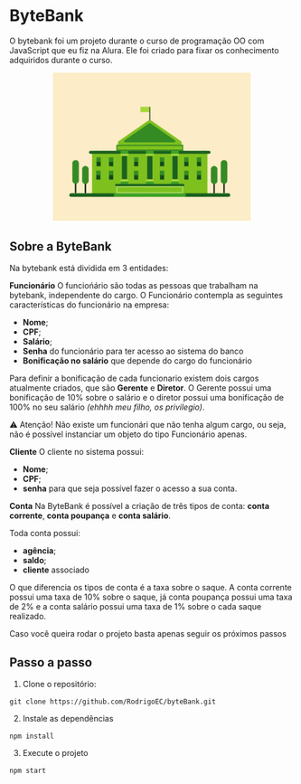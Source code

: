 # ByteBank

O bytebank foi um projeto durante o curso de programação OO com JavaScript que eu fiz na Alura. Ele foi criado para fixar os conhecimento adquiridos durante o curso.

<p align=center>
	<img src='./assets/bank.gif' width=350>
</p>

## Sobre a ByteBank

Na bytebank está dividida em 3 entidades:

**Funcionário**
O funciońário são todas as pessoas que trabalham na bytebank, independente do cargo. O Funcionário contempla as seguintes características do funcionário na empresa:
- **Nome**;
- **CPF**;
- **Salário**;
-	**Senha** do funcionário para ter acesso ao sistema do banco
-	**Bonificação no salário** que depende do cargo do funcionário

Para definir a bonificação de cada funcionario existem dois cargos atualmente criados, que são **Gerente** e **Diretor**. O Gerente possui uma bonificação de 10% sobre o salário e o diretor possui uma bonificação de 100% no seu salário _(ehhhh meu filho, os privilegio)_. 

:warning: Atenção! Não existe um funcionári que não tenha algum cargo, ou seja, não é possível instanciar um objeto do tipo Funcionário apenas.

**Cliente**
O cliente no sistema possui:
- **Nome**;
- **CPF**;
- **senha** para que seja possível fazer o acesso a sua conta.

**Conta**
Na ByteBank é possível a criação de três tipos de conta: **conta corrente**, **conta poupança** e **conta salário**. 

Toda conta possui:
- **agência**; 
- **saldo**;
- **cliente** associado 

O que diferencia os tipos de conta é a taxa sobre o saque. A conta corrente possui uma taxa de 10% sobre o saque, já conta poupança possui uma taxa de 2% e a conta salário possui uma taxa de 1% sobre o cada saque realizado.



Caso você queira rodar o projeto basta apenas seguir os próximos passos

## Passo a passo
1. Clone o repositório:
```
git clone https://github.com/RodrigoEC/byteBank.git
```

2. Instale as dependências
```
npm install
```

3. Execute o projeto
```
npm start
```
